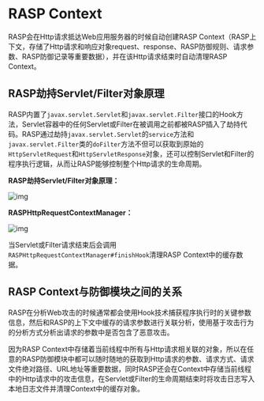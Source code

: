# RASP Context

RASP会在Http请求抵达Web应用服务器的时候自动创建RASP Context（RASP上下文，存储了Http请求和响应对象request、response、RASP防御规则、请求参数、RASP防御记录等重要数据），并在该Http请求结束时自动清理RASP Context。



## RASP劫持Servlet/Filter对象原理

RASP内置了`javax.servlet.Servlet`和`javax.servlet.Filter`接口的Hook方法，Servlet容器中的任何Servlet或Filter在被调用之前都被RASP插入了劫持代码。RASP通过劫持`javax.servlet.Servlet`的`service`方法和`javax.servlet.Filter`类的`doFilter`方法不但可以获取到原始的`HttpServletRequest`和`HttpServletResponse`对象，还可以控制Servlet和Filter的程序执行逻辑，从而让RASP能够控制整个Http请求的生命周期。

**RASP劫持Servlet/Filter对象原理：**

![img](https://javasec.oss-cn-hongkong.aliyuncs.com/images/image-20201202170149095.png)



**RASPHttpRequestContextManager：**

![img](https://javasec.oss-cn-hongkong.aliyuncs.com/images/image-20201203164721652.png)

当Servlet或Filter请求结束后会调用`RASPHttpRequestContextManager#finishHook`清理RASP Context中的缓存数据。



## RASP Context与防御模块之间的关系

RASP在分析Web攻击的时候通常都会使用Hook技术捕获程序执行时的关键参数信息，然后和RASP的上下文中缓存的请求参数进行关联分析，使用基于攻击行为的分析方式分析出请求的参数中是否包含了恶意攻击。

因为RASP Context中存储着当前线程中所有与Http请求相关联的对象，所以在任意的RASP防御模块中都可以随时随地的获取到Http请求的参数、请求方式、请求文件绝对路径、URL地址等重要数据，同时RASP还会在Context中存储当前线程中的Http请求中的攻击信息，在Servlet或Filter的生命周期结束时将攻击日志写入本地日志文件并清理Context中的缓存对象。